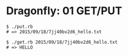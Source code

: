 Dragonfly: 01 GET/PUT
=====================

```
$ ./put.rb
# => 2015/09/18/7jj40bv2d6_hello.txt

$ ./get.rb 2015/09/18/7jj40bv2d6_hello.txt
# => HELLO
```
